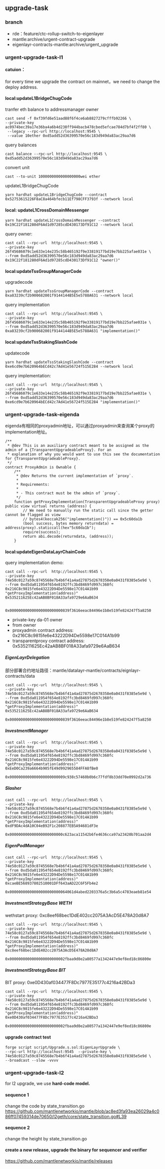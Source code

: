 ## upgrade-task

### branch
- rde：feature/ctc-rollup-switch-to-eigenlayer
- mantle:archive/urgent-contract-upgrade
- eigenlayr-contracts-mantle:archive/urgent_upgrade


### urgent-upgrade-task-l1


#### catuion：
for every time we upgrade the contract on mainnet，we need to change the
deploy address.

#### local:updateL1BridgeChugCode

tranfer eth balance to addressmanager owner
```shell
cast send -f 0xf39fd6e51aad88f6f4ce6ab8827279cfffb92266 \
--private-key ac0974bec39a17e36ba4a6b4d238ff944bacb478cbed5efcae784d7bf4f2ff80 \
 --legacy --rpc-url http://localhost:9545 \
 --value 10ether 0xd5add52d36399570e56c183d949da83ac29aa7d6
```

query balances
```shell
cast balance --rpc-url http://localhost:9545 \
0xd5add52d36399570e56c183d949da83ac29aa7d6
```

convert unit
```shell
cast --to-unit 1000000000000000000wei ether
```

updateL1BridgeChugCode
```shell
yarn hardhat updateL1BridgeChugCode --contract 0x52753615226F8aC8a464bfecb11Ef798CFF3793f --network local

```

#### local: updateL1CrossDomainMessenger

```shell
yarn hardhat updateL1CrossDomainMessenger --contract 0x19C22f181280dF6Ad1d97285cdD430173Df91C12 --network local
```

query owner:
```
cast call --rpc-url  http://localhost:9545 \
--private-key 26f45686079c1e633e14e235c58b465192f9e33819177bd19e7bb225afae031e \
--from 0xd5add52d36399570e56c183d949da83ac29aa7d6 0x19C22f181280dF6Ad1d97285cdD430173Df91C12 "owner()"
```

#### local:updateTssGroupManagerCode

upgradecode
```shell
yarn hardhat updateTssGroupManagerCode --contract 0xa83239cf2b900682001f9144144B5E5e5788A631 --network local

```

query implementation
```shell
cast call --rpc-url  http://localhost:9545 \
--private-key 26f45686079c1e633e14e235c58b465192f9e33819177bd19e7bb225afae031e \
--from 0xd5add52d36399570e56c183d949da83ac29aa7d6 0xa83239cf2b900682001f9144144B5E5e5788A631 "implementation()"

```


#### local:updateTssStakingSlashCode

updatecode
```shell
yarn hardhat updateTssStakingSlashCode --contract 0xe6cd9e7b620964bECd42c7Ad41e56724f515E284 --network local
```

query implementation:
```shell
cast call --rpc-url  http://localhost:9545 \
--private-key 26f45686079c1e633e14e235c58b465192f9e33819177bd19e7bb225afae031e \
--from 0xd5add52d36399570e56c183d949da83ac29aa7d6 0xe6cd9e7b620964bECd42c7Ad41e56724f515E284 "implementation()"
```


### urgent-upgrade-task-eigenda

eigenda有相同的proxyadmin地址，可以通过proxyadmin来查询某个proxy的implementation地址。
```shell
/**
 * @dev This is an auxiliary contract meant to be assigned as the admin of a {TransparentUpgradeableProxy}. For an
 * explanation of why you would want to use this see the documentation for {TransparentUpgradeableProxy}.
 */
contract ProxyAdmin is Ownable {
    /**
     * @dev Returns the current implementation of `proxy`.
     *
     * Requirements:
     *
     * - This contract must be the admin of `proxy`.
     */
    function getProxyImplementation(TransparentUpgradeableProxy proxy) public view virtual returns (address) {
        // We need to manually run the static call since the getter cannot be flagged as view
        // bytes4(keccak256("implementation()")) == 0x5c60da1b
        (bool success, bytes memory returndata) = address(proxy).staticcall(hex"5c60da1b");
        require(success);
        return abi.decode(returndata, (address));
    }

```

#### local:updateEigenDataLayrChainCode

query implementation demo:
```shell
cast call --rpc-url  http://localhost:9545 \
--private-key 74e58c0127a59c8745568e7b4b6f41a4ad27875d2678358e0a0431f8385e5e9d \
--from 0xd5da011954f654e8192ffc3bd8469fd997c360fc 0x216C8c9815fe6e43222D94De5598e17C014A1b99 "getProxyImplementation(address)" 0x535211625Ec42aAB8BF018A33afa9729e6AaB634


0x000000000000000000000000839f3616eeac84496e1b8e519fe824247f5a8250
```
- private-key da-01 owner
- from owner
- proxyadmin contract address: 0x216C8c9815fe6e43222D94De5598e17C014A1b99
- transparentproxy contract address: 0x535211625Ec42aAB8BF018A33afa9729e6AaB634

##### EigenLayrDelegation
部分部署合约地址路径：mantle/datalayr-mantle/contracts/eignlayr-contracts/data

```shell
cast call --rpc-url  http://localhost:9545 \
--private-key 74e58c0127a59c8745568e7b4b6f41a4ad27875d2678358e0a0431f8385e5e9d \
--from 0xd5da011954f654e8192ffc3bd8469fd997c360fc 0x216C8c9815fe6e43222D94De5598e17C014A1b99 "getProxyImplementation(address)" 0x535211625Ec42aAB8BF018A33afa9729e6AaB634

0x000000000000000000000000839f3616eeac84496e1b8e519fe824247f5a8250
```

##### InvestmentManager
```shell
cast call --rpc-url  http://localhost:9545 \
--private-key 74e58c0127a59c8745568e7b4b6f41a4ad27875d2678358e0a0431f8385e5e9d \
--from 0xd5da011954f654e8192ffc3bd8469fd997c360fc 0x216C8c9815fe6e43222D94De5598e17C014A1b99 "getProxyImplementation(address)" 0xEeD0Ca239a6664b905fE49d992965584FFA8fBe0

0x0000000000000000000000009c938c57460b0b6c77fdf8b33dd70e0992d2a736
```

##### Slasher
```shell
cast call --rpc-url  http://localhost:9545 \
--private-key 74e58c0127a59c8745568e7b4b6f41a4ad27875d2678358e0a0431f8385e5e9d \
--from 0xd5da011954f654e8192ffc3bd8469fd997c360fc 0x216C8c9815fe6e43222D94De5598e17C014A1b99 "getProxyImplementation(address)" 0xdF9DAc4dA10C04eB92F1c208877EB5A94681dF3e

0x000000000000000000000000c623aca11542b6fe4636cca97a23420b701aa2d4
```

##### EigenPodManager
```shell
cast call --rpc-url  http://localhost:9545 \
--private-key 74e58c0127a59c8745568e7b4b6f41a4ad27875d2678358e0a0431f8385e5e9d \
--from 0xd5da011954f654e8192ffc3bd8469fd997c360fc 0x216C8c9815fe6e43222D94De5598e17C014A1b99 "getProxyImplementation(address)" 0xcaeBE568937802510001DFf643aAD22C6F5Fb4e2

0x00000000000000000000000064061d4abed2203376a5c3b6a5c4783eaeb81e54
```

##### InvestmentStrategyBase WETH
wethstart proxy: 0xc8eef68bec1DdE402cc2075A3AcD5E478A20d8A7

```shell
cast call --rpc-url  http://localhost:9545 \
--private-key 74e58c0127a59c8745568e7b4b6f41a4ad27875d2678358e0a0431f8385e5e9d \
--from 0xd5da011954f654e8192ffc3bd8469fd997c360fc 0x216C8c9815fe6e43222D94De5598e17C014A1b99 "getProxyImplementation(address)" 0xc8eef68bec1DdE402cc2075A3AcD5E478A20d8A7

0x0000000000000000000000002fbaa9d0e2a80577a1342447e9ef8ed18c86800e
```

##### InvestmentStrategyBase BIT
BIT proxy: 0xe0D430af034477F8Dc7977E35177c4216a42BDa3


```shell
cast call --rpc-url  http://localhost:9545 \
--private-key 74e58c0127a59c8745568e7b4b6f41a4ad27875d2678358e0a0431f8385e5e9d \
--from 0xd5da011954f654e8192ffc3bd8469fd997c360fc 0x216C8c9815fe6e43222D94De5598e17C014A1b99 "getProxyImplementation(address)" 0xe0D430af034477F8Dc7977E35177c4216a42BDa3

0x0000000000000000000000002fbaa9d0e2a80577a1342447e9ef8ed18c86800e
```


#### upgrade contract test

```shell
forge script script/Upgrade.s.sol:EigenLayrUpgrade \
--rpc-url http://localhost:9545  --private-key \
74e58c0127a59c8745568e7b4b6f41a4ad27875d2678358e0a0431f8385e5e9d \
--broadcast --slow -vvvv
```

### urgent-upgrade-task-l2
for l2 upgrade, we use **hard-code model.**

#### sequence 1
change the code by state_transition.go
https://github.com/mantlenetworkio/mantle/blob/ac8ed3fa93ea26029a4c086ff07459314de70650/l2geth/core/state_transition.go#L39

#### sequence 2
change the height by state_transition.go

#### create a new release, upgrade the binary for sequencer and verifier
https://github.com/mantlenetworkio/mantle/releases
